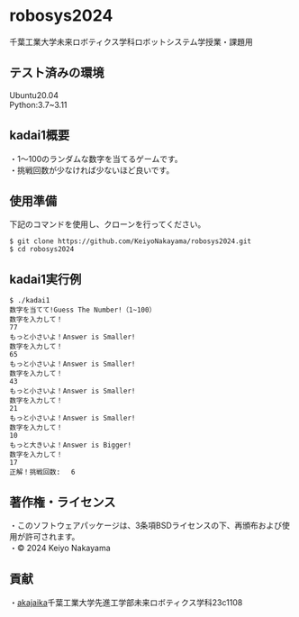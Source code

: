 # robosys2024
千葉工業大学未来ロボティクス学科ロボットシステム学授業・課題用

## テスト済みの環境
Ubuntu20.04  
Python:3.7~3.11
## kadai1概要
・1～100のランダムな数字を当てるゲームです。  
・挑戦回数が少なければ少ないほど良いです。
## 使用準備
下記のコマンドを使用し、クローンを行ってください。
```shell
$ git clone https://github.com/KeiyoNakayama/robosys2024.git
$ cd robosys2024
```
## kadai1実行例
```shell
$ ./kadai1
数字を当てて!Guess The Number!（1~100）
数字を入力して！
77
もっと小さいよ！Answer is Smaller!
数字を入力して！
65
もっと小さいよ！Answer is Smaller!
数字を入力して！
43
もっと小さいよ！Answer is Smaller!
数字を入力して！
21
もっと小さいよ！Answer is Smaller!
数字を入力して！
10
もっと大きいよ！Answer is Bigger!
数字を入力して！
17
正解！挑戦回数:　 6
```

## 著作権・ライセンス
・このソフトウェアパッケージは、3条項BSDライセンスの下、再頒布および使用が許可されます。  
・© 2024 Keiyo Nakayama
## 貢献
・[akajaika](https://github.com/akajaika)千葉工業大学先進工学部未来ロボティクス学科23c1108

